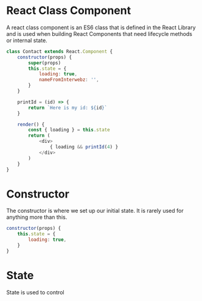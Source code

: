 # React Class Component

A react class component is an ES6 class that is defined in the React Library and
is used when building React Components that need lifecycle methods or internal
state.

```js
class Contact extends React.Component {
	constructor(props) {
		super(props)
		this.state = {
			loading: true,
			nameFromInterwebz: '',
		}
	}

	printId = (id) => {
		return `Here is my id: ${id}`
	}

	render() {
		const { loading } = this.state
		return (
			<div>
				{ loading && printId(4) }
			</div>
		)
	}
}
```

# Constructor
The constructor is where we set up our initial state. It is rarely used for
anything more than this.

```js
constructor(props) {
	this.state = {
		loading: true,
	}
}
```

# State
State is used to control
